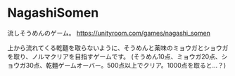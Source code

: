 # NagashiSomen
流しそうめんのゲーム。
https://unityroom.com/games/nagashi_somen

上から流れてくる乾麵を取らないように、そうめんと薬味のミョウガとショウガを取り、ノルマクリアを目指すゲームです。
(そうめん10点、ミョウガ20点、ショウガ30点、乾麵ゲームオーバー。500点以上でクリア。1000点を取ると…？)



